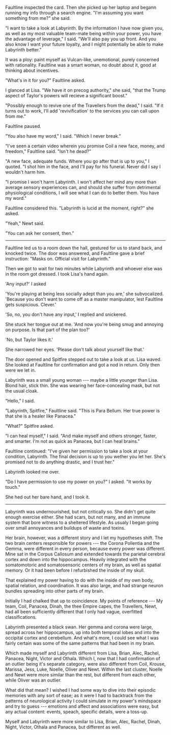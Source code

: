 Faultline inspected the card. Then she picked up her laptop and begann running my info through
a search engine. "I'm assuming you want something from me?" she said.

"I want to take a look at Labyrinth. By the information I have now given you, as well as my
most valuable team-mate being within your power, you have the advantage of leverage," I said.
"We'll also pay you up front. And you also know I want your future loyalty, and I might potentially
be able to make Labyrinth better."

It was a ploy: paint myself as Vulcan-like, unemotional, purely concerned with rationality. Faultline
was a smart woman, no doubt about it, good at thinking about incentives.

"What's in it for you?" Faultline asked.

I glanced at Lisa. "We have it on precog authority," she said, "that the Trump aspect of
Taylor's powers will recieve a significant boost."

"Possibly enough to revive one of the Travellers from the dead," I said. "If it turns out
to work, I'll add 'revivification' to the services you can call upon from me."

Faultline paused.

"You also have my word," I said. "Which I never break."

"I've seen a certain video wherein you promise Coil a new face, money, and freedom," Faultline said.
"Isn't he dead?"

"A new face, adequate funds. Where you go after that is up to you," I quoted. "I shot him in
the face, and I'll pay for his funeral. Never did I say I wouldn't harm him.

"I promise I won't harm Labyrinth. I won't affect her mind any more than average
sensory experiences can, and should she suffer from detrimental physiological conditions,
I will see what I can do to better them. You have my word."

Faultline considered this. "Labyrinth is lucid at the moment, right?" she asked.

"Yeah," Newt said.

"You can ask her consent, then."

----

Faultline led us to a room down the hall, gestured for us to stand back, and knocked twice.
The door was answered, and Faultline gave a brief instruction: "Masks on.
Official visit for Labyrinth."

Then we got to wait for two minutes while Labyrinth and whoever else was in the room got
dressed. I took Lisa's hand again.

'Any input?' I asked

'You're playing at being less socially adept than you are,' she subvocalized. 'Because you don't
want to come off as a master manipulator, lest Faultline gets suspicious. Clever.'

'So, no, you don't have any input,' I replied and snickered.

She stuck her tongue out at me. 'And now you're being smug and annoying on purpose. Is that
part of the plan too?'

'No, but Taylor likes it.'

She narrowed her eyes. 'Please don't talk about yourself like that.'

The door opened and Spitfire stepped out to take a look at us. Lisa waved. She looked
at Faultline for confirmation and got a nod in return. Only then were we let in.

Labyrinth was a small young woman --- maybe a little younger than Lisa. Blond hair,
stick thin. She was wearing her face-concealing mask, but not the usual cloak.

"Hello," I said.

"Labyrinth, Spitfire," Faultline said. "This is Para Bellum. Her true power is that she
is a healer like Panacea."

"What?" Spitfire asked.

"I can heal myself," I said. "And make myself and others stronger, faster, and smarter. I'm
not as quick as Panacea, but I can heal brains."

Faultline continued: "I've given her permission to take a look at your condition, Labyrinth.
The final decision is up to you wether you let her. She's promised not to do anything drastic,
and I trust her."

Labyrinth looked me over.

"Do I have permission to use my power on you?" I asked. "It works by touch."

She hed out her bare hand, and I took it.

----

Labyrinth was undernourished, but not critically so. She didn't get quite enough exercise either.
She had scars, but not many, and an immune system that bore witness to a sheltered lifestyle. As usualy
I began going over small annoyances and buildups of waste and toxins.

Her brain, however, was a different story and I let my hypotheses shift. The two brain centers
responsible for powers --- the Corona Pollentia and the Gemma, were different in every person,
because every power was different. Mine sat in the Corpus Callosum and extended towards the parietal
cerebral cortex and down into the hippocampus.
Heavily integrated with the somatomotoric and somatosensoric centers of my brain, as well as spatial
memory. Or it had been before I refurbished the inside of my skull.

That explained my power having to do with the inside of my own body, spatial relation, and coordination.
It was also large, and had strange neuron bundles spreading into other parts of my brain.

Initially I had chalked that up to coincidence. My points of reference --- My team, Coil,
Panacea, Dinah, the thee Empire capes, the Travellers, Newt, had all been sufficiently different
that I only had vague, overfitted classifications.

Labyrinth presented a black swan. Her gemma and corona were large, spread across her hippocampus,
up into both temporal lobes and into the occipital cortex and cerebellum. And what's more, I could
see what I was fairly certain was some of the same patterns that had been in my brain.

Which made myself and Labyrinth different from Lisa, Brian, Alec, Rachel, Panacea, Night, Victor and
Othala. Which I, now that I had confirmation of an outlier being it's separate category, were also different
from Coil, Krouse, Marissa, Jess, Luke, Noelle, Oliver and Newt. Within the last cluster, Noelle and Newt were
more similar than the rest, but different from each other, while Oliver was an outlier.

What did that mean? I wished I had some way to dive into their episodic memories with any sort of
ease; as it were I had to backtrack from the patterns of neurological activity I could simulate in
my power's mindspace and try to guess --- emotions and affect and associations were easy, but any actual content:
events, speach, specific details, were a toss-up.

Myself and Labyrinth were more similar to Lisa, Brian, Alec, Rachel, Dinah, Night, Victor, Othala and Panacea, but
different as well.
